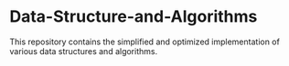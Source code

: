 # Data-Structure-and-Algorithms

This repository contains the simplified and optimized implementation of various data structures and algorithms.
